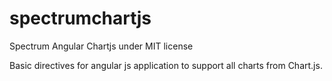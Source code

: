 # spectrumchartjs
Spectrum Angular Chartjs under MIT license

Basic directives for angular js application to support all charts from Chart.js.


